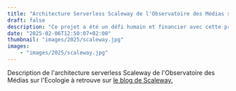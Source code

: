 ```yaml
---
title: "Architecture Serverless Scaleway de l'Observatoire des Médias sur l'Ecologie"
draft: false
description: "Ce projet a été un défi humain et financier avec cette problématique : comment pérenniser, rendre robuste, éco-concevoir et maximiser l’impact d’un outil avec un faible budget et une équipe technique restreinte?"
date: "2025-02-06T12:50:07+02:00"
thumbnail: "images/2025/scaleway.jpg"
images:
    - "images/2025/scaleway.jpg"
---
```


Description de l'architecture serverless Scaleway de l'Observatoire des Médias sur l'Ecologie à retrouve sur [le blog de Scaleway.](https://www.scaleway.com/fr/temoignages-clients/quota-climat/)
